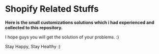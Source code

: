 # Shopify Related Stuffs

**Here is the small customizations solutions which i had experienced and collected to this repository.**

I hope guys you will get the solution of your problems. :)

Stay Happy, Stay Healthy :)
